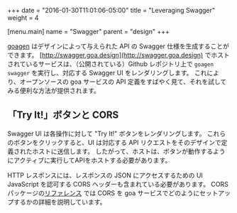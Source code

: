 +++
date = "2016-01-30T11:01:06-05:00"
title = "Leveraging Swagger"
weight = 4

[menu.main]
name = "Swagger"
parent = "design"
+++

[goagen](/implement/goagen) はデザインによって与えられた API の Swagger 仕様を生成することができます。
[http://swagger.goa.design](http://swagger.goa.design) でホストされているサービスは、（公開されている）Github レポジトリ上で `goagen swagger` を実行し、対応する Swagger UI をレンダリングします。
これにより、オープンソースの goa サービスの API 定義をすばやく見て、それを試してみる便利な方法が提供されます。

## 「Try It!」ボタンと CORS

Swagger UI は各操作に対して "Try It!" ボタンをレンダリングします。
これらのボタンをクリックすると、UI は対応する API リクエストをそのデザインで定義されたホストに送信します。
したがって、ホストは、ボタンが動作するようにアクティブに実行してAPIをホストする必要があります。

HTTP レスポンスには、レスポンスの JSON にアクセスするための UI JavaScript を認可する CORS ヘッダーも含まれている必要があります。
CORS パッケージの[リファレンス](/reference/goa/cors) では CORS を goa サービスでどのようにセットアップするかの詳細を説明しています。

